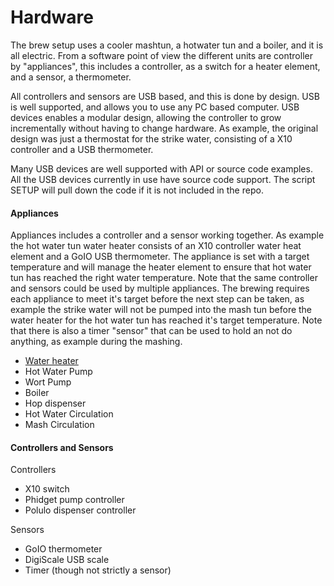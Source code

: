# Hardware

The brew setup uses a cooler mashtun, a hotwater tun and a boiler, and it is all electric. From a software point of view the different units are controller by "appliances", this includes a controller, as a switch for a heater element, and a sensor, a thermometer.

All controllers and sensors are USB based, and this is done by design. USB  is well supported, and allows you to use any PC based computer. USB devices enables a modular design, allowing the controller to grow incrementally without having to change hardware. As example, the original design was just a thermostat for the strike water, consisting of a X10 controller and a USB thermometer. 

Many USB devices are well supported with API or source code examples. All the USB devices currently in use have source code support. The script SETUP will pull down the code if it is not included in the repo.


#### Appliances
Appliances includes a controller and a sensor working together. As example the hot water tun water heater consists of an X10 controller water heat element and a GoIO USB thermometer. The appliance is set with a target temperature and will manage the heater element to ensure that hot water tun has reached the right water temperature. Note that the same controller and sensors could be used by multiple appliances. The brewing requires each appliance to meet it's target before the next step can be taken, as example the strike water will not be pumped into the mash tun before the water heater for the hot water tun has reached it's target temperature. Note that there is also a timer "sensor" that can be used to hold an not do anything, as example during the mashing.

* [Water heater](https://github.com/cloudymike/hopitty/wiki/Water-Heater)
* Hot Water Pump
* Wort Pump
* Boiler
* Hop dispenser
* Hot Water Circulation
* Mash Circulation

#### Controllers and Sensors

Controllers
* X10 switch
* Phidget pump controller
* Polulo dispenser controller

Sensors
* GoIO thermometer
* DigiScale USB scale
* Timer (though not strictly a sensor)

